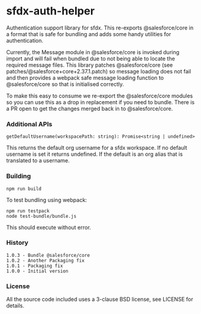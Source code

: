 # sfdx-auth-helper

Authentication support library for sfdx. This re-exports @salesforce/core in a format that is safe for bundling and adds some handy utilities for authentication.

Currently, the Message module in @salesforce/core is invoked during import and will fail when bundled due to not being able to locate the required message files. This library patches @salesforce/core (see patches/@salesforce+core+2.37.1.patch) so message loading does not fail and then provides a webpack safe message loading function to @salesforce/core so that is initialised correctly.

To make this easy to consume we re-export the @salesforce/core modules so you can use this as a drop in replacement if you need to bundle. There is a PR open to get the changes merged back in to @salesforce/core.

### Additional APIs

    getDefaultUsername(workspacePath: string): Promise<string | undefined>

This returns the default org username for a sfdx workspace. If no default username is set it returns undefined. If the default is an org alias that is translated to a username.

### Building

    npm run build

To test bundling using webpack:

    npm run testpack
    node test-bundle/bundle.js

This should execute without error.

### History

    1.0.3 - Bundle @salesforce/core
    1.0.2 - Another Packaging fix
    1.0.1 - Packaging fix
    1.0.0 - Initial version

### License

All the source code included uses a 3-clause BSD license, see LICENSE for details.
